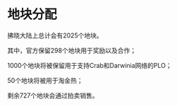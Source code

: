 # 地块分配

拂晓大陆上总计会有2025个地块。

其中，官方保留298个地块用于奖励以及合作；

1000个地块将被保留用于支持Crab和Darwinia网络的PLO；

50个地块将被用于淘金热；

剩余727个地块会通过拍卖销售。
